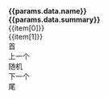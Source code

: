 <script setup>
import { computed } from "vue"
import { useData, useRouter } from 'vitepress'
import { getOtherPkgPath, getArrayRandomItem } from "@utils"
import {usePkgIndex} from '@hooks'

// params 是一个 Vue ref
const { params } = useData();
const { route, go } = useRouter();
const pkgIndex = usePkgIndex(params.value.list, params.value.pkg)

const imageUrl = computed(() => params.value.data?.avatar?.m || params.value.data.icon)
const imagesInfo = computed(() => {
  return {
    icon: params.value.data.icon,
    bg: params.value.data?.avatar?.m || params.value.data.icon,
    list: [params.value.data?.avatar?.m, params.value.data.icon].filter(Boolean)
  }
})

console.log('params.value', params)

const handleClickRandom = () => {
  go(getOtherPkgPath(route.path, getArrayRandomItem(params.value.list).id))
}
const handleClickBtn = (index) => {
  go(getOtherPkgPath(route.path, params.value.list[index].id))
}
</script>

<div class="max-w-lg mx-auto bg-no-repeat bg-cover" :style="{backgroundImage: `url(${imagesInfo.bg})`}">
  <el-space class="w-full px-4 py-8 backdrop-blur-lg" direction="vertical" alignment="normal" >
    <div class="flex justify-center">
      <el-image
        style="width: 100px; height: 100px"
        :src="imagesInfo.icon"
        :zoom-rate="1.2"
        :max-scale="7"
        :min-scale="0.2"
        :preview-src-list="imagesInfo.list"
        show-progress
        fit="cover"
      />
    </div>
    <!--  -->
    <div class="flex justify-center">
      <ViHideSpan class="rounded-xs flex bg-neutral-100/70 mb-3 p-1.5">
        <b>{{params.data.name}}</b>
      </ViHideSpan>
    </div>
    <!--  -->
    <div class="flex justify-center" v-if="params.data.summary">
      <ViHideSpan class="rounded-xs flex bg-neutral-100/70 mb-3 p-1.5">
        <b>{{params.data.summary}}</b>
      </ViHideSpan>
    </div>
    <!--  -->
    <div class="flex flex-wrap justify-between">
      <div v-for="item in params.data.attrs" class="rounded-xs flex bg-neutral-100/70 mb-3" style="width: calc(50% - 16px)">
        <div class="bg-teal-800 text-white font-bold p-1.5 flex-none">{{item[0]}}</div>
        <ViHideDiv class="p-1.5 text-right flex-1">{{item[1]}}</ViHideDiv>
      </div>
    </div>
    <!--  -->
    <template v-if="params.data.skill">
      <div class="rounded-xs flex bg-neutral-100/70 mb-3 p-1.5 my-8 justify-center">
          <b>技能</b>
      </div>
      <div class="flex flex-wrap justify-between">
        <div v-for="item in params.data.skill" class="rounded-xs bg-neutral-100/70 mb-3 w-full">
          <ViHideDiv class="bg-teal-800 font-bold p-1.5 flex-none" unActiveClass="text-white" activeClass="text-teal-800">{{item.title}}</ViHideDiv>
          <ViHideDiv class="p-1.5 flex-1">{{item.desc}}</ViHideDiv>
        </div>
      </div>
    </template>
    <!--  -->
    <template v-if="params.data.destiny">
      <div class="rounded-xs flex bg-neutral-100/70 mb-3 p-1.5 my-8 justify-center">
          <b>命之座</b>
      </div>
      <div class="flex flex-wrap justify-between">
        <div v-for="item in params.data.destiny" class="rounded-xs bg-neutral-100/70 mb-3 w-full">
          <ViHideDiv class="bg-teal-800 font-bold p-1.5 flex-none" unActiveClass="text-white" activeClass="text-teal-800">
            <div v-html="item[0]"></div>
          </ViHideDiv>
          <ViHideDiv class="p-1.5 text-right flex-1">
            <div v-html="item[1]"></div>
          </ViHideDiv>
        </div>
      </div>
    </template>
    <!--  -->
    <div class="flex items-center justify-center">
      <el-button-group size="default">
        <el-button type="primary" @click="handleClickBtn(pkgIndex.first)"><div class="px-2">首</div></el-button>
        <el-button type="primary" @click="handleClickBtn(pkgIndex.prev)" :disabled="pkgIndex.prev === pkgIndex.current"><div class="px-2">上一个</div></el-button>
        <el-button type="primary" @click="handleClickRandom"><div class="px-2">随机</div></el-button>
        <el-button type="primary" @click="handleClickBtn(pkgIndex.next)" :disabled="pkgIndex.next === pkgIndex.current"><div class="px-2">下一个</div></el-button>
        <el-button type="primary" @click="handleClickBtn(pkgIndex.last)"><div class="px-2">尾</div></el-button>
      </el-button-group>
    </div>
  </el-space>
</div>